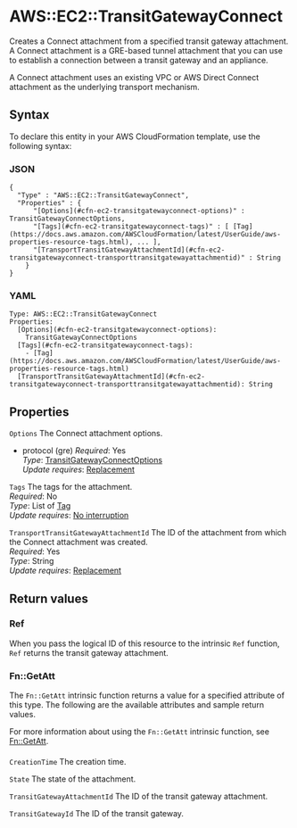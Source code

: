 # AWS::EC2::TransitGatewayConnect<a name="aws-resource-ec2-transitgatewayconnect"></a>

Creates a Connect attachment from a specified transit gateway attachment\. A Connect attachment is a GRE\-based tunnel attachment that you can use to establish a connection between a transit gateway and an appliance\.

A Connect attachment uses an existing VPC or AWS Direct Connect attachment as the underlying transport mechanism\.

## Syntax<a name="aws-resource-ec2-transitgatewayconnect-syntax"></a>

To declare this entity in your AWS CloudFormation template, use the following syntax:

### JSON<a name="aws-resource-ec2-transitgatewayconnect-syntax.json"></a>

```
{
  "Type" : "AWS::EC2::TransitGatewayConnect",
  "Properties" : {
      "[Options](#cfn-ec2-transitgatewayconnect-options)" : TransitGatewayConnectOptions,
      "[Tags](#cfn-ec2-transitgatewayconnect-tags)" : [ [Tag](https://docs.aws.amazon.com/AWSCloudFormation/latest/UserGuide/aws-properties-resource-tags.html), ... ],
      "[TransportTransitGatewayAttachmentId](#cfn-ec2-transitgatewayconnect-transporttransitgatewayattachmentid)" : String
    }
}
```

### YAML<a name="aws-resource-ec2-transitgatewayconnect-syntax.yaml"></a>

```
Type: AWS::EC2::TransitGatewayConnect
Properties: 
  [Options](#cfn-ec2-transitgatewayconnect-options): 
    TransitGatewayConnectOptions
  [Tags](#cfn-ec2-transitgatewayconnect-tags): 
    - [Tag](https://docs.aws.amazon.com/AWSCloudFormation/latest/UserGuide/aws-properties-resource-tags.html)
  [TransportTransitGatewayAttachmentId](#cfn-ec2-transitgatewayconnect-transporttransitgatewayattachmentid): String
```

## Properties<a name="aws-resource-ec2-transitgatewayconnect-properties"></a>

`Options`  <a name="cfn-ec2-transitgatewayconnect-options"></a>
The Connect attachment options\.  
+ protocol \(gre\)
*Required*: Yes  
*Type*: [TransitGatewayConnectOptions](aws-properties-ec2-transitgatewayconnect-transitgatewayconnectoptions.md)  
*Update requires*: [Replacement](https://docs.aws.amazon.com/AWSCloudFormation/latest/UserGuide/using-cfn-updating-stacks-update-behaviors.html#update-replacement)

`Tags`  <a name="cfn-ec2-transitgatewayconnect-tags"></a>
The tags for the attachment\.  
*Required*: No  
*Type*: List of [Tag](https://docs.aws.amazon.com/AWSCloudFormation/latest/UserGuide/aws-properties-resource-tags.html)  
*Update requires*: [No interruption](https://docs.aws.amazon.com/AWSCloudFormation/latest/UserGuide/using-cfn-updating-stacks-update-behaviors.html#update-no-interrupt)

`TransportTransitGatewayAttachmentId`  <a name="cfn-ec2-transitgatewayconnect-transporttransitgatewayattachmentid"></a>
The ID of the attachment from which the Connect attachment was created\.  
*Required*: Yes  
*Type*: String  
*Update requires*: [Replacement](https://docs.aws.amazon.com/AWSCloudFormation/latest/UserGuide/using-cfn-updating-stacks-update-behaviors.html#update-replacement)

## Return values<a name="aws-resource-ec2-transitgatewayconnect-return-values"></a>

### Ref<a name="aws-resource-ec2-transitgatewayconnect-return-values-ref"></a>

When you pass the logical ID of this resource to the intrinsic `Ref` function, `Ref` returns the transit gateway attachment\. 

### Fn::GetAtt<a name="aws-resource-ec2-transitgatewayconnect-return-values-fn--getatt"></a>

The `Fn::GetAtt` intrinsic function returns a value for a specified attribute of this type\. The following are the available attributes and sample return values\.

For more information about using the `Fn::GetAtt` intrinsic function, see [Fn::GetAtt](https://docs.aws.amazon.com/AWSCloudFormation/latest/UserGuide/intrinsic-function-reference-getatt.html)\.

#### <a name="aws-resource-ec2-transitgatewayconnect-return-values-fn--getatt-fn--getatt"></a>

`CreationTime`  <a name="CreationTime-fn::getatt"></a>
The creation time\.

`State`  <a name="State-fn::getatt"></a>
The state of the attachment\.

`TransitGatewayAttachmentId`  <a name="TransitGatewayAttachmentId-fn::getatt"></a>
The ID of the transit gateway attachment\.

`TransitGatewayId`  <a name="TransitGatewayId-fn::getatt"></a>
The ID of the transit gateway\.